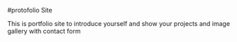#protofolio Site

This is portfolio site to introduce yourself and show your projects and image gallery with contact form
